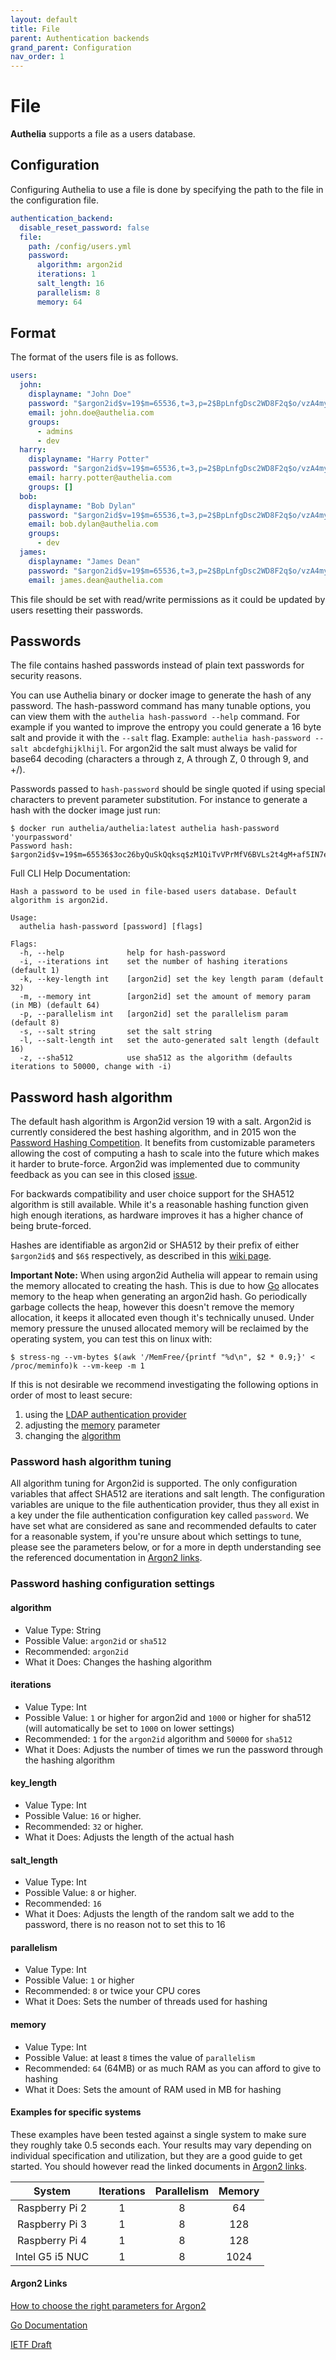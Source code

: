 ```yaml
---
layout: default
title: File
parent: Authentication backends
grand_parent: Configuration
nav_order: 1
---
```


# File

**Authelia** supports a file as a users database.

## Configuration

Configuring Authelia to use a file is done by specifying the path to the
file in the configuration file.

```yaml
authentication_backend:
  disable_reset_password: false
  file:
    path: /config/users.yml
    password:
      algorithm: argon2id
      iterations: 1
      salt_length: 16
      parallelism: 8
      memory: 64
```



## Format

The format of the users file is as follows.

```yaml
users:
  john:
    displayname: "John Doe"
    password: "$argon2id$v=19$m=65536,t=3,p=2$BpLnfgDsc2WD8F2q$o/vzA4myCqZZ36bUGsDY//8mKUYNZZaR0t4MFFSs+iM"
    email: john.doe@authelia.com
    groups:
      - admins
      - dev
  harry:
    displayname: "Harry Potter"
    password: "$argon2id$v=19$m=65536,t=3,p=2$BpLnfgDsc2WD8F2q$o/vzA4myCqZZ36bUGsDY//8mKUYNZZaR0t4MFFSs+iM"
    email: harry.potter@authelia.com
    groups: []
  bob:
    displayname: "Bob Dylan"
    password: "$argon2id$v=19$m=65536,t=3,p=2$BpLnfgDsc2WD8F2q$o/vzA4myCqZZ36bUGsDY//8mKUYNZZaR0t4MFFSs+iM"
    email: bob.dylan@authelia.com
    groups:
      - dev
  james:
    displayname: "James Dean"
    password: "$argon2id$v=19$m=65536,t=3,p=2$BpLnfgDsc2WD8F2q$o/vzA4myCqZZ36bUGsDY//8mKUYNZZaR0t4MFFSs+iM"
    email: james.dean@authelia.com
```


This file should be set with read/write permissions as it could be updated by users
resetting their passwords.


## Passwords

The file contains hashed passwords instead of plain text passwords for security reasons.

You can use Authelia binary or docker image to generate the hash of any password. The 
hash-password command has many tunable options, you can view them with the 
`authelia hash-password --help` command. For example if you wanted to improve the entropy
you could generate a 16 byte salt and provide it with the `--salt` flag. 
Example: `authelia hash-password --salt abcdefghijklhijl`. For argon2id the salt must 
always be valid for base64 decoding (characters a through z, A through Z, 0 through 9, and +/).

Passwords passed to `hash-password` should be single quoted if using special characters to prevent parameter substitution.
For instance to generate a hash with the docker image just run:

    $ docker run authelia/authelia:latest authelia hash-password 'yourpassword'
    Password hash: $argon2id$v=19$m=65536$3oc26byQuSkQqksq$zM1QiTvVPrMfV6BVLs2t4gM+af5IN7euO0VB6+Q8ZFs

Full CLI Help Documentation:

```
Hash a password to be used in file-based users database. Default algorithm is argon2id.

Usage:
  authelia hash-password [password] [flags]

Flags:
  -h, --help              help for hash-password
  -i, --iterations int    set the number of hashing iterations (default 1)
  -k, --key-length int    [argon2id] set the key length param (default 32)
  -m, --memory int        [argon2id] set the amount of memory param (in MB) (default 64)
  -p, --parallelism int   [argon2id] set the parallelism param (default 8)
  -s, --salt string       set the salt string
  -l, --salt-length int   set the auto-generated salt length (default 16)
  -z, --sha512            use sha512 as the algorithm (defaults iterations to 50000, change with -i)
```


## Password hash algorithm

The default hash algorithm is Argon2id version 19 with a salt. Argon2id is currently considered 
the best hashing algorithm, and in 2015 won the 
[Password Hashing Competition](https://en.wikipedia.org/wiki/Password_Hashing_Competition).
It benefits from customizable parameters allowing the cost of computing a hash to scale 
into the future which makes it harder to brute-force. Argon2id was implemented due to community 
feedback as you can see in this closed [issue](https://github.com/authelia/authelia/issues/577).

For backwards compatibility and user choice support for the SHA512 algorithm is still available. 
While it's a reasonable hashing function given high enough iterations, as hardware improves it 
has a higher chance of being brute-forced.

Hashes are identifiable as argon2id or SHA512 by their prefix of either `$argon2id$` and `$6$` 
respectively,  as described in this [wiki page](https://en.wikipedia.org/wiki/Crypt_(C)).

**Important Note:** When using argon2id Authelia will appear to remain using the memory allocated
to creating the hash. This is due to how [Go](https://golang.org/) allocates memory to the heap when
generating an argon2id hash. Go periodically garbage collects the heap, however this doesn't remove
the memory allocation, it keeps it allocated even though it's technically unused. Under memory
pressure the unused allocated memory will be reclaimed by the operating system, you can test
this on linux with: 

    $ stress-ng --vm-bytes $(awk '/MemFree/{printf "%d\n", $2 * 0.9;}' < /proc/meminfo)k --vm-keep -m 1
    
If this is not desirable we recommend investigating the following options in order of most to least secure:
  1. using the [LDAP authentication provider](./ldap.md)
  2. adjusting the [memory](#memory) parameter
  3. changing the [algorithm](#algorithm)

### Password hash algorithm tuning
 
All algorithm tuning for Argon2id is supported. The only configuration variables that affect 
SHA512 are iterations and salt length. The configuration variables are unique to the file
authentication provider, thus they all exist in a key under the file authentication configuration
key called `password`. We have set what are considered as sane and recommended defaults
to cater for a reasonable system, if you're unsure about which settings to tune, please see the 
parameters below, or for a more in depth understanding see the referenced documentation in
[Argon2 links](./file.md#argon2-links).


### Password hashing configuration settings

#### algorithm
 - Value Type: String
 - Possible Value: `argon2id` or `sha512`
 - Recommended: `argon2id`
 - What it Does: Changes the hashing algorithm


#### iterations
   - Value Type: Int
   - Possible Value: `1` or higher for argon2id and `1000` or higher for sha512 
   (will automatically be set to `1000` on lower settings)
   - Recommended: `1` for the `argon2id` algorithm and `50000` for `sha512`
   - What it Does: Adjusts the number of times we run the password through the hashing algorithm


#### key_length
 - Value Type: Int
 - Possible Value: `16` or higher.
 - Recommended: `32` or higher.
 - What it Does: Adjusts the length of the actual hash


#### salt_length
  - Value Type: Int
  - Possible Value: `8` or higher.
  - Recommended: `16`
  - What it Does: Adjusts the length of the random salt we add to the password, there
   is no reason not to set this to 16


#### parallelism
 - Value Type: Int
 - Possible Value: `1` or higher
 - Recommended: `8` or twice your CPU cores
 - What it Does: Sets the number of threads used for hashing


#### memory
 - Value Type: Int
 - Possible Value: at least `8` times the value of `parallelism`
 - Recommended: `64` (64MB) or as much RAM as you can afford to give to hashing
 - What it Does: Sets the amount of RAM used in MB for hashing


#### Examples for specific systems

These examples have been tested against a single system to make sure they roughly take 
0.5 seconds each. Your results may vary depending on individual specification and
utilization, but they are a good guide to get started. You should however read the 
linked documents in [Argon2 links](./file.md#argon2-links).

|    System     |Iterations|Parallelism|Memory |
|:------------: |:--------:|:---------:|:-----:|
|Raspberry Pi 2 |    1     |     8     |    64 |
|Raspberry Pi 3 |    1     |     8     |   128 |
|Raspberry Pi 4 |    1     |     8     |   128 |
|Intel G5 i5 NUC|    1     |     8     |  1024 |


#### Argon2 Links
[How to choose the right parameters for Argon2](https://www.twelve21.io/how-to-choose-the-right-parameters-for-argon2/)

[Go Documentation](https://godoc.org/golang.org/x/crypto/argon2)

[IETF Draft](https://tools.ietf.org/id/draft-irtf-cfrg-argon2-09.html)
